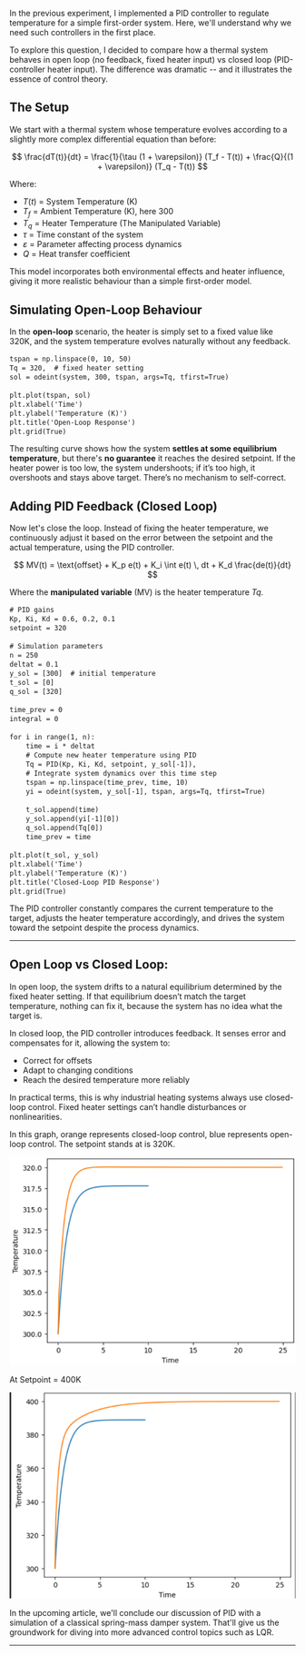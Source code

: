In the previous experiment, I implemented a PID controller to regulate temperature for a simple first-order system. Here, we'll understand why we need such controllers in the first place.

To explore this question, I decided to compare how a thermal system behaves in open loop (no feedback, fixed heater input) vs closed loop (PID-controller heater input). The difference was dramatic -- and it illustrates the essence of control theory.

## The Setup

We start with a thermal system whose temperature evolves according to a slightly more complex differential equation than before:

$$
\frac{dT(t)}{dt} = \frac{1}{\tau (1 + \varepsilon)} (T_f - T(t)) + \frac{Q}{(1 + \varepsilon)} (T_q - T(t))
$$

Where:

- $T(t)$ = System Temperature (K)
- $T_f$ = Ambient Temperature (K), here 300
- $T_q$ = Heater Temperature (The Manipulated Variable)
- $\tau$ = Time constant of the system
- $\varepsilon$ = Parameter affecting process dynamics
- $Q$ = Heat transfer coefficient

This model incorporates both environmental effects and heater influence, giving it more realistic behaviour than a simple first-order model.

## Simulating Open-Loop Behaviour

In the **open-loop** scenario, the heater is simply set to a fixed value like 320K, and the system temperature evolves naturally without any feedback.

```
tspan = np.linspace(0, 10, 50)
Tq = 320,  # fixed heater setting
sol = odeint(system, 300, tspan, args=Tq, tfirst=True)

plt.plot(tspan, sol)
plt.xlabel('Time')
plt.ylabel('Temperature (K)')
plt.title('Open-Loop Response')
plt.grid(True)
```

The resulting curve shows how the system **settles at some equilibrium temperature**, but there's **no guarantee** it reaches the desired setpoint. If the heater power is too low, the system undershoots; if it’s too high, it overshoots and stays above target. There’s no mechanism to self-correct.

## Adding PID Feedback (Closed Loop)

Now let's close the loop. Instead of fixing the heater temperature, we continuously adjust it based on the error between the setpoint and the actual temperature, using the PID controller.

$$
MV(t) = \text{offset} + K_p e(t) + K_i \int e(t) \, dt + K_d \frac{de(t)}{dt}
$$

Where the **manipulated variable** (MV) is the heater temperature $Tq$. 

```
# PID gains
Kp, Ki, Kd = 0.6, 0.2, 0.1
setpoint = 320

# Simulation parameters
n = 250
deltat = 0.1
y_sol = [300]  # initial temperature
t_sol = [0]
q_sol = [320]

time_prev = 0
integral = 0

for i in range(1, n):
    time = i * deltat
    # Compute new heater temperature using PID
    Tq = PID(Kp, Ki, Kd, setpoint, y_sol[-1]),
    # Integrate system dynamics over this time step
    tspan = np.linspace(time_prev, time, 10)
    yi = odeint(system, y_sol[-1], tspan, args=Tq, tfirst=True)

    t_sol.append(time)
    y_sol.append(yi[-1][0])
    q_sol.append(Tq[0])
    time_prev = time

plt.plot(t_sol, y_sol)
plt.xlabel('Time')
plt.ylabel('Temperature (K)')
plt.title('Closed-Loop PID Response')
plt.grid(True)

```

The PID controller constantly compares the current temperature to the target, adjusts the heater temperature accordingly, and drives the system toward the setpoint despite the process dynamics.

---
## Open Loop vs Closed Loop: 

In open loop, the system drifts to a natural equilibrium determined by the fixed heater setting. If that equilibrium doesn’t match the target temperature, nothing can fix it, because the system has no idea what the target is.

In closed loop, the PID controller introduces feedback. It senses error and compensates for it, allowing the system to:

- Correct for offsets
- Adapt to changing conditions
- Reach the desired temperature more reliably

In practical terms, this is why industrial heating systems always use closed-loop control. Fixed heater settings can’t handle disturbances or nonlinearities.


In this graph, orange represents closed-loop control, blue represents open-loop control. The setpoint stands at is 320K.


![Image](Assets/12.png)

At Setpoint = 400K

![Image](Assets/13.png)

In the upcoming article, we'll conclude our discussion of PID with a simulation of a classical spring-mass damper system. That'll give us the groundwork for diving into more advanced control topics such as LQR.

---



